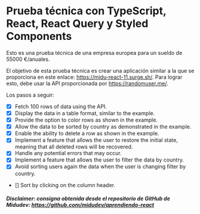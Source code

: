 # Prueba técnica con TypeScript, React, React Query y Styled Components


Esto es una prueba técnica de una empresa europea para un sueldo de 55000 €/anuales. 

El objetivo de esta prueba técnica es crear una aplicación similar a la que se proporciona en este enlace: https://midu-react-11.surge.sh/. Para lograr esto, debe usar la API proporcionada por https://randomuser.me/.

Los pasos a seguir:

- [X] Fetch 100 rows of data using the API.
- [X] Display the data in a table format, similar to the example.
- [X] Provide the option to color rows as shown in the example.
- [X] Allow the data to be sorted by country as demonstrated in the example.
- [X] Enable the ability to delete a row as shown in the example.
- [X] Implement a feature that allows the user to restore the initial state, meaning that all deleted rows will be recovered.
- [X] Handle any potential errors that may occur.
- [X] Implement a feature that allows the user to filter the data by country.
- [X] Avoid sorting users again the data when the user is changing filter by country.
- [] Sort by clicking on the column header.


##### Disclaimer: consigna obtenida desde el repositorio de GitHub de Midudev: https://github.com/midudev/aprendiendo-react 